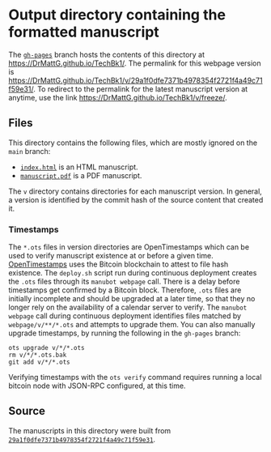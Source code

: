# Output directory containing the formatted manuscript

The [`gh-pages`](https://github.com/DrMattG/TechBk1/tree/gh-pages) branch hosts the contents of this directory at <https://DrMattG.github.io/TechBk1/>.
The permalink for this webpage version is <https://DrMattG.github.io/TechBk1/v/29a1f0dfe7371b4978354f2721f4a49c71f59e31/>.
To redirect to the permalink for the latest manuscript version at anytime, use the link <https://DrMattG.github.io/TechBk1/v/freeze/>.

## Files

This directory contains the following files, which are mostly ignored on the `main` branch:

+ [`index.html`](index.html) is an HTML manuscript.
+ [`manuscript.pdf`](manuscript.pdf) is a PDF manuscript.

The `v` directory contains directories for each manuscript version.
In general, a version is identified by the commit hash of the source content that created it.

### Timestamps

The `*.ots` files in version directories are OpenTimestamps which can be used to verify manuscript existence at or before a given time.
[OpenTimestamps](https://opentimestamps.org/) uses the Bitcoin blockchain to attest to file hash existence.
The `deploy.sh` script run during continuous deployment creates the `.ots` files through its `manubot webpage` call.
There is a delay before timestamps get confirmed by a Bitcoin block.
Therefore, `.ots` files are initially incomplete and should be upgraded at a later time, so that they no longer rely on the availability of a calendar server to verify.
The `manubot webpage` call during continuous deployment identifies files matched by `webpage/v/**/*.ots` and attempts to upgrade them.
You can also manually upgrade timestamps, by running the following in the `gh-pages` branch:

```shell
ots upgrade v/*/*.ots
rm v/*/*.ots.bak
git add v/*/*.ots
```

Verifying timestamps with the `ots verify` command requires running a local bitcoin node with JSON-RPC configured, at this time.

## Source

The manuscripts in this directory were built from
[`29a1f0dfe7371b4978354f2721f4a49c71f59e31`](https://github.com/DrMattG/TechBk1/commit/29a1f0dfe7371b4978354f2721f4a49c71f59e31).

